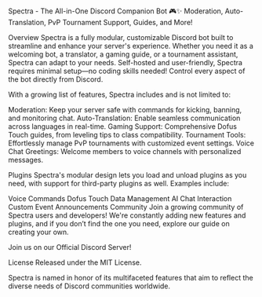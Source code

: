 Spectra - The All-in-One Discord Companion Bot 🎮✨
Moderation, Auto-Translation, PvP Tournament Support, Guides, and More!

Overview
Spectra is a fully modular, customizable Discord bot built to streamline and enhance your server's experience. Whether you need it as a welcoming bot, a translator, a gaming guide, or a tournament assistant, Spectra can adapt to your needs. Self-hosted and user-friendly, Spectra requires minimal setup—no coding skills needed! Control every aspect of the bot directly from Discord.

With a growing list of features, Spectra includes and is not limited to:

Moderation: Keep your server safe with commands for kicking, banning, and monitoring chat.
Auto-Translation: Enable seamless communication across languages in real-time.
Gaming Support: Comprehensive Dofus Touch guides, from leveling tips to class compatibility.
Tournament Tools: Effortlessly manage PvP tournaments with customized event settings.
Voice Chat Greetings: Welcome members to voice channels with personalized messages.

Plugins
Spectra's modular design lets you load and unload plugins as you need, with support for third-party plugins as well. Examples include:

Voice Commands
Dofus Touch Data Management
AI Chat Interaction
Custom Event Announcements
Community
Join a growing community of Spectra users and developers! We're constantly adding new features and plugins, and if you don’t find the one you need, explore our guide on creating your own.

Join us on our Official Discord Server!

License
Released under the MIT License.

Spectra is named in honor of its multifaceted features that aim to reflect the diverse needs of Discord communities worldwide.
